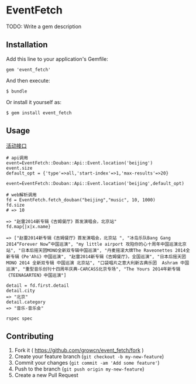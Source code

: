 # EventFetch

TODO: Write a gem description

## Installation

Add this line to your application's Gemfile:

    gem 'event_fetch'

And then execute:

    $ bundle

Or install it yourself as:

    $ gem install event_fetch

## Usage

[活动接口](http://www.douban.com/service/apidoc/reference/event#获取城市的所有活动)

```
# api调用
event=EventFetch::Douban::Api::Event.location('beijing')
event.size
default_opt = {'type'=>all,'start-index'=>1,'max-results'=>20}

event=EventFetch::Douban::Api::Event.location('beijing',default_opt)

# web解析调用
fd = EventFetch.fetch_douban("beijing","music", 10, 1000)
fd.size
# => 10

=> "赵雷2014新专辑《吉姆餐厅》首发演唱会，北京站"
fd.map{|x|x.name}

=> ["赵雷2014新专辑《吉姆餐厅》首发演唱会，北京站 ", "冰岛乐队Bang Gang 2014“Forever Now”中国巡演", "my little airport 攻陷你的心十周年中国巡演北京站", "日本后摇天团MONO全新双专辑中国巡演", "丹麦摇滚大牌The Raveonettes 2014全新专辑《Pe'Ahi》中国巡演", "赵雷2014新专辑《吉姆餐厅》，全国巡演", "日本后摇天团MONO 2014 全新双专辑 中国巡演 北京站", "口袋唱片之意大利新古典乐团  Ashram 中国巡演", "重型音乐创刊十四周年庆典-CARCASS北京专场", "The Yours 2014年新专辑《TEENAGARTEN》中国巡演"]

detail = fd.first.detail
detail.city
=> "北京"
detail.category
=> "音乐-音乐会"
```


```
rspec spec
```

## Contributing

1. Fork it ( https://github.com/growcn/event_fetch/fork )
2. Create your feature branch (`git checkout -b my-new-feature`)
3. Commit your changes (`git commit -am 'Add some feature'`)
4. Push to the branch (`git push origin my-new-feature`)
5. Create a new Pull Request